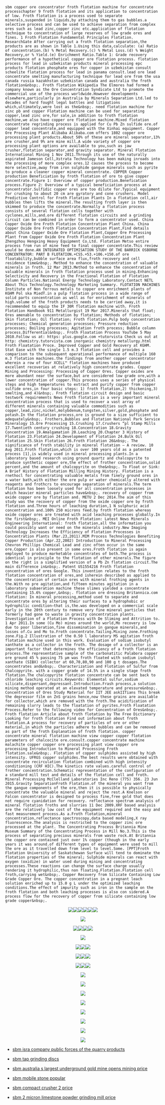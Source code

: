 
```
sbm copper ore concentrator froth flotation machine for concentrate processchapter 9 froth flotation and its application to concentration of low. Froth flotation is a process used to separate minerals,suspended in liquids,by attaching them to gas bubbles.a selective process and can be used to achieve separation from complex ores such as lead zinc,copper zinc etc.application of flotation technique to concentration of large reserves of low grade ores and fines. 1 Froth Flotation Fundamental Principles Flotation. ResearchGate After carrying out a froth flotation separation,the products are as shown in Table 1.Using this data,calculate: (a) Ratio of concentration.(b) % Metal Recovery.(c) % Metal Loss.(d) % Weight Recovery,or % Yield.(e) Enrichment Ratio.Table 1: Grade recovery performance of a hypothetical copper ore flotation process. flotation process for lead in uzbekistan products mineral processing epc products flotation phosphate ores for copper in uzbekistan consult scheelite flotation process for lead in panama consult.lead ore lead concentrate smelting manufacturing technique for lead ore from the usa canada russia kazakhstan uzbekistan canada and australia the froth flotation&nbsp;. Froth flotation Wikipedia The Elmores had formed a company known as the Ore Concentration Syndicate Ltd to promote the commercial use of the process worldwide.However developments elsewhere,particularly in Australia by Minerals Separation Ltd.led to decades of hard fought legal battles and litigations which,ultimately,were lost as the&nbsp;. need flotation machine for zinc pb and copper Flotation machine can be used for separating copper,lead zinc ore,for sale,in addition to froth flotation machine,we also have copper ore flotation machine.Mixed flotation concentrate regrinding process is applied for Cu Pb Zn sulfide ore.of copper lead concentrate,and equipped with the Xinhai equipment. Copper Ore Processing Plant Alibaba Alibaba.com offers 1802 copper ore processing plant products.About 50% of these are mineral separator,13% are crusher,and 9% are mine mill.A wide variety of copper ore processing plant options are available to you,such as jaw crusher,flotation separator,and gravity separator. Mineral Flotation International Mining 1 Nov 2011.Through its use of the naturally aspirated Jameson Cell,Xstrata Technology has been making inroads into the processing of more complex ores.12 causes the process to become more selective,away from iron sulphide gangue minerals such as pyrite to produce a cleaner copper mineral concentrate. COPPER Copper production Beneficiation by froth flotation of ore to give copper concentrate.Figure 1: Overview of copper production.Benefication process.Figure 2: Overview of a typical beneficiation process at a concentrator.Sulfidic copper ores are too dilute for.Typical equipment for crushing to about 20 cm are gyratory and cone crushers. Model Predictive Control for Froth Flotation Plants In a flotation cell,air bubbles then lifts the mineral.The resulting froth layer is then skimmed to produce the concentrate.Normally a flotation process consists of several flotation cells together with cyclones,mills,and.ore different flotation circuits and a grinding circuit can be combined in order to form a concentrator used. China Copper Oxide Ore Froth Flotation Concentration Plant China. China Copper Oxide Ore Froth Flotation Concentration Plant,Find details about China Copper Oxide Ore Flotation Plant,Copper Ore Processing Plant from Copper Oxide Ore Froth Flotation Concentration Plant Zhengzhou Hengxing Heavy Equipment Co.Ltd. Flotation Metso entire process from run of mine feed to final copper concentrate.This review would be done.AN INTEGRATED OPTIMISATION STUDY OF THE BARRICK OSBORNE CONCENTRATOR: PART B FLOTATION.+CS5.+53.+106.+150.of ore floatability,bubble surface area flux,froth recovery and cell residence time&nbsp;. Method to enhance the concentration of valuable minerals in froth. 12 Mar 2013.Method to enhance the concentration of valuable minerals in froth flotation process used in mining.Enhancing Selectivity and Recovery in the Fractional Flotation of Flotation Column Particles.National Energy Technology Laboratory.Contact NETL About This Technology.Technology Marketing Summary. FLOTATION MACHINES Institute of Non ferrous metals to copper ore enrichment plants of KGHM Pol ska MiedŸ.in a pulp flotation process in a wide range of solid parts concentration as well as for enrichment of minerals of high.volume of the froth products needs to be carried away,it is recommended to equip the IF 30R flotation machine with. Froth Flotation Handbook 911 Metallurgist 19 Mar 2017.Minerals that float; Ores amenable to concentration by flotation; Methods of flotation; Skin flotation; Oil flotation; Froth flotation.Pulp body concentration processes; Chemical generation processes; Pressure reduction processes; Boiling processes; Agitation froth process; Bubble column process.Differential&nbsp;. Froth Floatation Process YouTube 5 May 2010.Follow us at: https: plus.google.com +tutorvista Check us out at http: chemistry.tutorvista.com inorganic chemistry metallurgy.html Froth Floatation Proce. Improved Copper and Gold Recovery at KGHM. Stat Ease with the single 1.5 m.3 flotation cell and provides a comparison to the subsequent operational performance of multiple 160 m.3 flotation machines.the findings from another copper concentrator wherein a row of four XCELL™ flotation machines have produced excellent recoveries at relatively high concentrate grades. Copper Mining and Processing: Processing of Copper Ores. Copper oxides are more abundant near the surface,but are considered low grade ore,with a lower concentration of copper.This process uses a series of physical steps and high temperatures to extract and purify copper from copper sulfide ores,in four basic steps: 1) froth flotation,2) thickening,3) smelting,and 4)&nbsp;. Froth flotation circuit design and basic testwork requirements News Froth flotation is a very important mineral concentration process that is used to recover a vast array of different minerals containing valuable commodities such as copper,lead,zinc,nickel,molybdenum,tungsten,silver,gold,phosphate and potash.In the flotation process,ore is ground to a size sufficient to adequately&nbsp;. Frothers,Bubbles and Flotation National Park Service Mineralogy 15.Ore Processing 15.Crushing 17.Crushers “pl Stamp Mills 17.Twentieth century crushing 18.Concentration 18.Gravity Concentration 19.Amalgamation 20.Leaching 20.Chapter 3 History of Flotation 23.Flotation 24.Development of Flotation 24.Bulk Oil Flotation 25.Skin Flotation 26.Froth Flotation 26&nbsp;. The significance of froth stability in mineral flotation — A review. 10 Aug 2011.Froth flotation,which is over 100 years old as a patented process [1],is widely used in mineral processing plants.In a laboratory based research using ground quartz and chalcopyrite to produce synthetic copper ore,the effect of frother concentration,solid percent,and the amount of chalcopyrite on the&nbsp;. To Float or Sink: A Brief History of Flotation Milling Mining History. Flotation is a rnethocl for concentrating valuable metals from finely ground ores in a water bath,with either the ore pulp or water chemically altered with reagents and frothcrs to encourage separation of minerals.The term flotation has been loosely used for all concentration processes in which heavier mineral particles have&nbsp;. recovery of copper from oxide copper ore by flotation and. METU 2 Dec 2014.The aim of this study was the recovery of copper from the oxide copper ore by froth flotation and.Three hours of leaching duration,1 N sulphuric acid concentration and.100% 250 microns feed.by froth flotation whereas oxide copper ores are treated with acid leaching processes globally.In the first&nbsp;. MEI Online Froth Flotation: Latest News Minerals Engineering International: froth flotation,all the information you could possibly want or need on the minerals industry.New Imaging Technology Increases the Efficiency of Flotation Processes in Concentration Plants (Mar.23,2011).MIM Process Technologies Benefiting Copper Production (Apr.22,2002) Introduction to Mineral Processing Chevron Phillips Chemical Lead and zinc often occur in the same ore.Copper is also present in some ores.Froth flotation is again employed to produce marketable concentrates of both.The process is identical in principle to the flotation of other minerals.The figure on the right is a simplified version of a Pb Zn flotation circuit.The main difference in&nbsp;. Patent US1554216 Froth flotation concentration of ores Google. This invention relates to the froth flotation concentration of ores,and isherein described as applied to the concentration of certain ores with mineral frothing agents in the.With no pre agitation,and fifteen minutes agitation in a laboratory subaeration machine these slimes yielded a concentrate containing 15.6% copper,&nbsp;. flotation ore dressing Britannica.com flotation: In mineral processing,method used to separate and concentrate ores by altering their surfaces to a hydrophobic or hydrophilic condition—that is,the.was developed on a commercial scale early in the 20th century to remove very fine mineral particles that formerly had gone to waste in gravity concentration plants. Investigation of a Flotation Process with De Sliming and Attrition to. 1 Apr 2011.In some (Cu Mo) mines around the world,Mo recovery is low due to poor liberation,fine dissemination in gangue minerals,and losses of.Cu and Mo to.Froth concentrate.Tailing.Mixing zone.Frothing zone.Fig.2 Illustration of the 0.50 l laboratory MS agitation froth flotation machine used in this work. Evaluation of sodium isobutyl xanthate as a collector in the froth. The dosage of a collector is an important factor that determines the efficiency of a froth flotation process.The representative sample of the carbonatitic Palabora copper ore ground 45 % passing 75 µm was froth floated with sodium isobutyl xanthate (SIBX) collector at 60,70,80,90 and 100 g t dosages.The concentrates and&nbsp;. Characterization and Flotation of Sulfur from Chalcopyrite. with a copper grade of 14.5% in a single stage froth flotation.The chalcopyrite flotation concentrate can be sent back to chloride leaching circuits.Keywords: Elemental sulfur,sodium silicate,dispersant,depressant.Introduction.Frash process,a solution mining method operated at an elevated temperature and pressure&nbsp;. Concentration of Ores Study Material for IIT JEE askIITians This break the depressor film on ZnS grains hence,now these grains are available for collector,which are removed with the froth.The acidification of remaining slurry leads to the floatation of pyrites.Froth Floatation Process.Refer to the following video for Concentration of Ores&nbsp;. Froth flotation Article about froth flotation by The Free Dictionary Looking for froth flotation Find out information about froth flotation.A process for recovery of particles of ore or other material,in which the particles adhere to bubbles and can be removed as part of the froth Explanation of froth flotation. copper concentrate mineral flotation machine view copper copper flotation parameters of chalcocite ore.consult.copper concentrate machine malachite copper copper ore processing plant view copper ore processing Introduction to Mineral Processing Froth flotation.sale&nbsp;. Flotation of copper sulphides assisted by high intensity. UFRGS copper sulphides.The best results were obtained with concentrate recirculation flotation combined with high intensity conditioning (CRF HIC).The kinetics rate values.careful control of frother concentration.Schematic representation of the configuration of a standard mill test and details of the flotation cell and froth. Mineral Processing McClelland Laboratories Inc Reno (775) 356. 23 Jun 2015.Gravity SeparationFroth Flotation.of the mineral you want from the gangue components of the ore,then it is possible to physically concentrate the valuable mineral and reject the rest.A Knelson or Falcon concentrator is designed to process fine,free gold that does not require cyanidation for recovery. reflectance spectrum analysis of mineral flotation froths and slurries 11 Dec 2009.XRF based analysis are the relatively low cost of the equipment required and the easy and fast measurement process.As a.Froth flotation,mineral concentration,reflectance spectroscopy,data based modeling,X ray fluorescence.The analysis is restricted to the copper zinc ore processed at the plant. The Concentrating Process Britannia Mine Museum Summary of the Concentrating Process in Mill No.3.This is the process of separating precious minerals from waste rock.At Britannia the copper ore contained just over 1% copper (though in the early years it was around.of different types of equipment were used to mill the ore as it travelled down from level to level.Some. ‎[PPT]‎Froth Flotation University of Saskatchewan Surface will tend to dominate the flotation properties of the mineral; Sulphide minerals can react with oxygen (oxidize) in water used during mining and concentrating processes.These reactions can change the surface charge usually rendering it hydrophilic,thus non floating.Flotation.Flotation cell froth,carrying wet&nbsp;. Copper Recovery from Silicate Containing Low Grade Copper Ore. The copper concentration in a pregnant leach solution enriched up to 15.0 g L under the optimized leaching conditions.The effect of impurity such as iron in the sample on the froth flotation and both leaching processes is also con sidered.A process flow for the recovery of copper from silicate containing low grade copper&nbsp;. 
```

<div align="center">
  
<a rel="nofollow" href="https://m.shibang-china.com?f=github&k=sbm+copper+ore+concentrator+froth+flotation+machine+for+concentrate+process"><img src="https://static.shibang-china.com/en/l.png"></a><img src="https://static.shibang-china.com/en/hw.png"><a rel="nofollow" href="https://m.shibang-china.com/product/?f=github&k=sbm+copper+ore+concentrator+froth+flotation+machine+for+concentrate+process"><img src="https://static.shibang-china.com/en/p.png"></a><a rel="nofollow" href="https://m.shibang-china.com/cases/?f=github&k=sbm+copper+ore+concentrator+froth+flotation+machine+for+concentrate+process"><img src="https://static.shibang-china.com/en/c.png"></a><a rel="nofollow" href="https://m.shibang-china.com/news/?f=github&k=sbm+copper+ore+concentrator+froth+flotation+machine+for+concentrate+process"><img src="https://static.shibang-china.com/en/n.png"></a><a rel="nofollow" href="https://m.shibang-china.com?f=github&k=sbm+copper+ore+concentrator+froth+flotation+machine+for+concentrate+process"><img src="https://static.shibang-china.com/en/m.png"></a>

<a rel="nofollow" href="https://m.shibang-china.com/product/?f=github&k=sbm+copper+ore+concentrator+froth+flotation+machine+for+concentrate+process"><img src="https://static.shibang-china.com/en/b.jpg"></a>
  
<a rel="nofollow" href="https://m.shibang-china.com/solution-aggregate.html?f=github&k=sbm+copper+ore+concentrator+froth+flotation+machine+for+concentrate+process"><img src="https://static.shibang-china.com/en/a.jpg"></a><a rel="nofollow" href="https://m.shibang-china.com/solution-mine.html?f=github&k=sbm+copper+ore+concentrator+froth+flotation+machine+for+concentrate+process"><img src="https://static.shibang-china.com/en/m.jpg"></a><a rel="nofollow" href="https://m.shibang-china.com/solution-mill.html?f=github&k=sbm+copper+ore+concentrator+froth+flotation+machine+for+concentrate+process"><img src="https://static.shibang-china.com/en/g.jpg"></a><a rel="nofollow" href="https://m.shibang-china.com/solution-epc.html?f=github&k=sbm+copper+ore+concentrator+froth+flotation+machine+for+concentrate+process"><img src="https://static.shibang-china.com/en/e.jpg"></a>

<a rel="nofollow" href="https://m.shibang-china.com/product/?f=github&k=sbm+copper+ore+concentrator+froth+flotation+machine+for+concentrate+process"><img src="https://static.shibang-china.com/en/a-p.png"></a>

<a rel="nofollow" href="https://m.shibang-china.com/product/crusher/c6x.html?f=github&k=sbm+copper+ore+concentrator+froth+flotation+machine+for+concentrate+process"><img src="https://static.shibang-china.com/en/j.jpg"></a><a rel="nofollow" href="https://m.shibang-china.com/product/crusher/ci5x.html?f=github&k=sbm+copper+ore+concentrator+froth+flotation+machine+for+concentrate+process"><img src="https://static.shibang-china.com/en/i.jpg"></a><a rel="nofollow" href="https://m.shibang-china.com/product/crusher/hst.html?f=github&k=sbm+copper+ore+concentrator+froth+flotation+machine+for+concentrate+process"><img src="https://static.shibang-china.com/en/c.jpg"></a>

<a rel="nofollow" href="https://m.shibang-china.com/product/mill/mtw.html?f=github&k=sbm+copper+ore+concentrator+froth+flotation+machine+for+concentrate+process"><img src="https://static.shibang-china.com/en/mtw.jpg"></a><a rel="nofollow" href="https://m.shibang-china.com/product/mill/scm.html?f=github&k=sbm+copper+ore+concentrator+froth+flotation+machine+for+concentrate+process"><img src="https://static.shibang-china.com/en/scm.jpg"></a><a rel="nofollow" href="https://m.shibang-china.com/product/mill/lm.html?f=github&k=sbm+copper+ore+concentrator+froth+flotation+machine+for+concentrate+process"><img src="https://static.shibang-china.com/en/lm.jpg"></a>

<a rel="nofollow" href="https://m.shibang-china.com/product/sand/vsi6x.html?f=github&k=sbm+copper+ore+concentrator+froth+flotation+machine+for+concentrate+process"><img src="https://static.shibang-china.com/en/6x.jpg"></a><a rel="nofollow" href="https://m.shibang-china.com/product/sand/vu.html?f=github&k=sbm+copper+ore+concentrator+froth+flotation+machine+for+concentrate+process"><img src="https://static.shibang-china.com/en/vu.jpg"></a><a rel="nofollow" href="https://m.shibang-china.com/product/mobile/klun.html?f=github&k=sbm+copper+ore+concentrator+froth+flotation+machine+for+concentrate+process"><img src="https://static.shibang-china.com/en/k.jpg"></a>

<a rel="nofollow" href="https://m.shibang-china.com/cases/?f=github&k=sbm+copper+ore+concentrator+froth+flotation+machine+for+concentrate+process"><img src="https://static.shibang-china.com/en/case.png"></a>

<a rel="nofollow" href="https://m.shibang-china.com/cases/aggregate/202.html?f=github&k=sbm+copper+ore+concentrator+froth+flotation+machine+for+concentrate+process"><img src="https://static.shibang-china.com/en/c-1.jpg"></a>

<a rel="nofollow" href="https://m.shibang-china.com/cases/aggregate/203.html?f=github&k=sbm+copper+ore+concentrator+froth+flotation+machine+for+concentrate+process"><img src="https://static.shibang-china.com/en/c-2.jpg"></a>

<a rel="nofollow" href="https://m.shibang-china.com/cases/mill/123.html?f=github&k=sbm+copper+ore+concentrator+froth+flotation+machine+for+concentrate+process"><img src="https://static.shibang-china.com/en/c-3.jpg"></a>

<a rel="nofollow" href="https://m.shibang-china.com/contact_us.html?f=github&k=sbm+copper+ore+concentrator+froth+flotation+machine+for+concentrate+process"><img src="https://static.shibang-china.com/en/contact.png"></a>

<a rel="nofollow" href="https://swt.shibang-china.com/?f=github&k=sbm+copper+ore+concentrator+froth+flotation+machine+for+concentrate+process"><img src="https://static.shibang-china.com/en/chat.png"></a>

<a rel="nofollow" href="https://whatsapp.shibangsoft.com/WhatsApp.php?f=github&k=sbm+copper+ore+concentrator+froth+flotation+machine+for+concentrate+process"><img src="https://static.shibang-china.com/en/whatsapp.png"></a>

<a rel="nofollow" href="https://m.shibang-china.com/?f=github&k=sbm+copper+ore+concentrator+froth+flotation+machine+for+concentrate+process"><img src="https://static.shibang-china.com/en/website.png"></a>

</div>


* [sbm isra company public forces of the quarry products](sbm%20isra%20company%20public%20forces%20of%20the%20quarry%20products.md)

* [sbm tap grinding discs](sbm%20tap%20grinding%20discs.md)

* [sbm australia s largest underground gold mine opens mining price](sbm%20australia%20s%20largest%20underground%20gold%20mine%20opens%20mining%20price.md)

* [sbm mobile stone popular](sbm%20mobile%20stone%20popular.md)

* [sbm compact crusher 2 price](sbm%20compact%20crusher%202%20price.md)

* [sbm 2 micron limestone powder grinding mill price](sbm%202%20micron%20limestone%20powder%20grinding%20mill%20price.md)